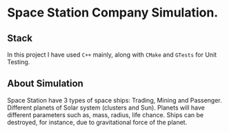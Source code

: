 # Space Station Company Simulation.

## Stack

In this project I have used ```C++``` mainly, along with ```CMake``` and ```GTests``` for Unit Testing.

## About Simulation

Space Station have 3 types of space ships: Trading, Mining and Passenger. Different planets of Solar system (clusters and Sun). Planets will have different parameters such as, mass, radius, life chance.
Ships can be destroyed, for instance, due to gravitational force of the planet.
